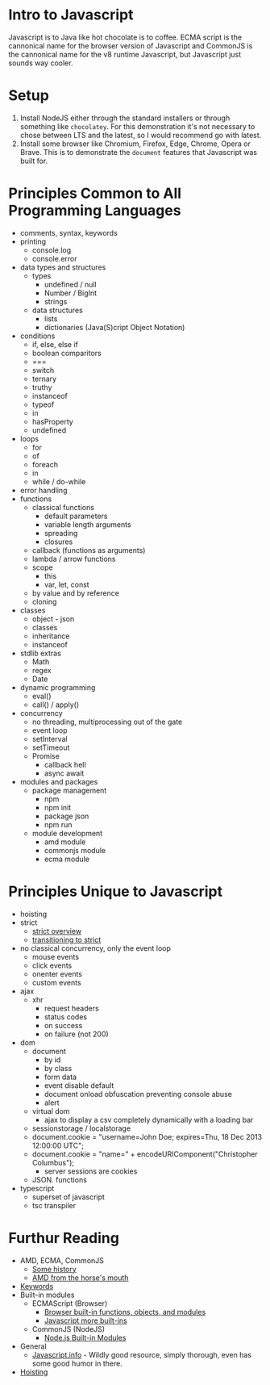 # Intro to Javascript
Javascript is to Java like hot chocolate is to coffee. ECMA script is the cannonical name for the browser version of Javascript and CommonJS is the cannonical name for the v8 runtime Javascript, but Javascript just sounds way cooler.

# Setup
1. Install NodeJS either through the standard installers or through something like `chocolatey`. For this demonstration it's not necessary to chose between LTS and the latest, so I would recommend go with latest.
2. Install some browser like Chromium, Firefox, Edge, Chrome, Opera or Brave. This is to demonstrate the `document` features that Javascript was built for.

# Principles Common to All Programming Languages
- comments, syntax, keywords
- printing
    - console.log
    - console.error
- data types and structures
    - types
        - undefined / null
        - Number / BigInt
        - strings
    - data structures
        - lists
        - dictionaries (Java(S)cript Object Notation)
- conditions
    - if, else, else if
    - boolean comparitors
    - ===
    - switch
    - ternary
    - truthy
    - instanceof
    - typeof
    - in
    - hasProperty
    - undefined
- loops
    - for
    - of
    - foreach
    - in
    - while / do-while
- error handling
- functions
    - classical functions
        - default parameters
        - variable length arguments
        - spreading
        - closures
    - callback (functions as arguments)
    - lambda / arrow functions
    - scope
        - this
        - var, let, const
    - by value and by reference
    - cloning
- classes
    - object - json
    - classes
    - inheritance
    - instanceof
- stdlib extras
    - Math
    - regex
    - Date
- dynamic programming
    - eval()
    - call() / apply()
- concurrency
    - no threading, multiprocessing out of the gate
    - event loop
    - setInterval
    - setTimeout
    - Promise
        - callback hell
        - async await
- modules and packages
    - package management
        - npm
        - npm init
        - package json
        - npm run
    - module development
        - amd module
        - commonjs module
        - ecma module


# Principles Unique to Javascript
- hoisting
- strict
    - [strict overview](https://developer.mozilla.org/en-US/docs/Web/JavaScript/Reference/Strict_mode)
    - [transitioning to strict](https://developer.mozilla.org/en-US/docs/Web/JavaScript/Reference/Strict_mode/Transitioning_to_strict_mode)
- no classical concurrency, only the event loop
    - mouse events
    - click events
    - onenter events
    - custom events
- ajax
    - xhr
        - request headers
        - status codes
        - on success
        - on failure (not 200)
- dom
    - document
        - by id
        - by class
        - form data
        - event disable default
        - document onload obfuscation preventing console abuse
        - alert
    - virtual dom
        - ajax to display a csv completely dynamically with a loading bar
    - sessionstorage / localstorage
    - document.cookie = "username=John Doe; expires=Thu, 18 Dec 2013 12:00:00 UTC";
    - document.cookie = "name=" + encodeURIComponent("Christopher Columbus");
        - server sessions are cookies
    - JSON. functions
- typescript
    - superset of javascript
    - tsc transpiler


# Furthur Reading
- AMD, ECMA, CommonJS
    - [Some history](https://objectpartners.com/2019/05/24/javascript-modules-a-brief-history/)
    - [AMD from the horse's mouth](https://requirejs.org/docs/whyamd.html)
- [Keywords](https://www.w3schools.com/js/js_reserved.asp)
- Built-in modules
    - ECMAScript (Browser)
        - [Browser built-in functions, objects, and modules](https://developer.mozilla.org/en-US/docs/Web/JavaScript/Reference)
        - [Javascript more built-ins](https://developer.mozilla.org/en-US/docs/Web/JavaScript/Reference/Global_Objects)
    - CommonJS (NodeJS)
        - [Node.js Built-in Modules](https://www.w3schools.com/nodejs/ref_modules.asp)
- General
    - [Javascript.info](https://javascript.info/js) - Wildly good resource, simply thorough, even has some good humor in there.
- [Hoisting](https://www.w3schools.com/js/js_hoisting.asp)
